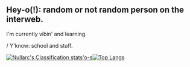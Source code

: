 ## Hey-o(!): random or not random person on the interweb.
I'm currently vibin' and learning.

  / Y'know: school and stuff.

[![Nullarc's Classification stats'o-s](https://github-readme-stats.vercel.app/api?username=SA-Nullarc&show_icons=true&theme=aura_dark&hide_border=true&bg_color=90,331F26,3A2824,331F26,251726&include_all_commits=true&custom_title=Nullarc's-Classification-stats'o-s)](https://github.com/SA-Nullarc/SA-Nullarc)[![Top Langs](https://github-readme-stats.vercel.app/api/top-langs/?username=SA-Nullarc&show_icons=true&theme=aura_dark&hide_border=true&bg_color=90,331F26,3A2824,331F26,251726)](https://github.com/SA-Nullarc/SA-Nullarc)

